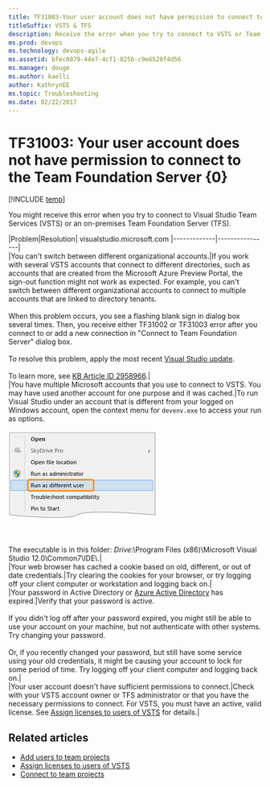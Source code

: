 ```yaml
---
title: TF31003-Your user account does not have permission to connect to VSTS or TFS
titleSuffix: VSTS & TFS
description: Receive the error when you try to connect to VSTS or Team Foundation Server 
ms.prod: devops
ms.technology: devops-agile
ms.assetid: bfec0879-44e7-4cf1-825b-c9e6520f4d56
ms.manager: douge
ms.author: kaelli
author: KathrynEE
ms.topic: Troubleshooting
ms.date: 02/22/2017
---
```


# TF31003: Your user account does not have permission to connect to the Team Foundation Server {0}

[!INCLUDE [temp](../../../_shared/dev15-version-header.md)]

You might receive this error when you try to connect to Visual Studio Team Services (VSTS) or an on-premises Team Foundation Server (TFS).  
  
|Problem|Resolution|  visualstudio.microsoft.com
|-------------|----------------|  
|You can't switch between different organizational accounts.|If you work with several VSTS accounts that connect to different directories, such as accounts that are created from the Microsoft Azure Preview Portal, the sign-out function might not work as expected. For example, you can't switch between different organizational accounts to connect to multiple accounts that are linked to directory tenants.<br /><br /> When this problem occurs, you see a flashing blank sign in dialog box several times. Then, you receive either TF31002 or TF31003 error after you connect to or add a new connection in "Connect to Team Foundation Server" dialog box.<br /><br /> To resolve this problem, apply the most recent [Visual Studio update](http://www.visualstudio.com/downloads).<br /><br /> To learn more, see [KB Article ID 2958966](http://support.microsoft.com/kb/2958966).|  
|You have multiple Microsoft accounts that you use to connect to VSTS. You may have used another account for one purpose and it was cached.|To run Visual Studio under an account that is different from your logged on Windows account, open the context menu for `devenv.exe` to access your run as options.<br /><br /> ![Context menu for Visual Studio devenv.exe](_img/alm_cnt_runas.png "ALM_CNT_RunAs")<br /><br /> <br /><br /> The executable is in this folder: *Drive*:\Program Files (x86)\Microsoft Visual Studio 12.0\Common7\IDE\\.|  
|Your web browser has cached a cookie based on old, different, or out of date credentials.|Try clearing the cookies for your browser, or try logging off your client computer or workstation and logging back on.|  
|Your password in Active Directory or [Azure Active Directory](http://azure.microsoft.com/services/active-directory) has expired.|Verify that your password is active.<br /><br /> If you didn't log off after your password expired, you might still be able to use your account on your machine, but not authenticate with other systems. Try changing your password.<br /><br /> Or, if you recently changed your password, but still have some service using your old credentials, it might be causing your account to lock for some period of time. Try logging off your client computer and logging back on.|  
|Your user account doesn't have sufficient permissions to connect.|Check with your VSTS account owner or TFS administrator or that you have the necessary permissions to connect. For VSTS, you must have an active, valid license. See [Assign licenses to users of VSTS](../../../../accounts/add-account-users-assign-access-levels.md) for details.|  
  
## Related articles 
- [Add users to team projects](../../../../organizations/security/add-users-team-project.md)   
- [Assign licenses to users of VSTS](../../../../accounts/add-account-users-assign-access-levels.md)
- [Connect to team projects](../../../../user-guide/connect-team-projects.md)